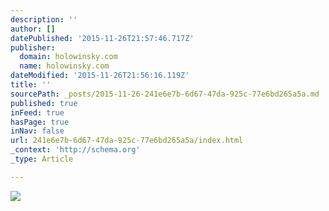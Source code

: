 ```yaml
---
description: ''
author: []
datePublished: '2015-11-26T21:57:46.717Z'
publisher:
  domain: holowinsky.com
  name: holowinsky.com
dateModified: '2015-11-26T21:56:16.119Z'
title: ''
sourcePath: _posts/2015-11-26-241e6e7b-6d67-47da-925c-77e6bd265a5a.md
published: true
inFeed: true
hasPage: true
inNav: false
url: 241e6e7b-6d67-47da-925c-77e6bd265a5a/index.html
_context: 'http://schema.org'
_type: Article

---
```

![](http://holowinsky.com/images/math.png)
